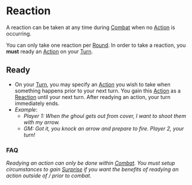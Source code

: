 # Reaction

A reaction can be taken at any time during [Combat](Combat.md) when no [Action](Action.md) is occurring.

You can only take one reaction per [Round](Round.md). In order to take a reaction, you **must** ready an [Action](Action.md) on your [Turn](Turn.md).

## Ready

- On your [Turn](Turn.md), you may specify an [Action](Action.md) you wish to take when something happens prior to your next turn. You gain this [Action](Action.md) as a [Reaction](Reaction.md) until your next turn. After readying an action, your turn immediately ends.
- *Example*:
	- *Player 1: When the ghoul gets out from cover, I want to shoot them with my arrow.*
	- *GM: Got it, you knock an arrow and prepare to fire. Player 2, your turn!*

### FAQ

*Readying an action can only be done within [Combat](Combat.md). You must setup circumstances to gain [Surprise](../Conditions/Surprised.md) if you want the benefits of readying an action outside of / prior to combat.*
